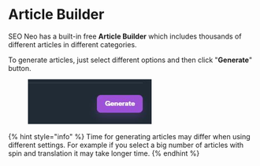 # Article Builder

SEO Neo has a built-in free **Article Builder** which includes thousands of different articles in different categories.

To generate articles, just select different options and then click "**Generate**" button.

<figure><img src="../../.gitbook/assets/article builder - generate.JPG" alt=""><figcaption></figcaption></figure>

{% hint style="info" %}
Time for generating articles may differ when using different settings. For example if you select a big number of articles with spin and translation it may take longer time.
{% endhint %}











